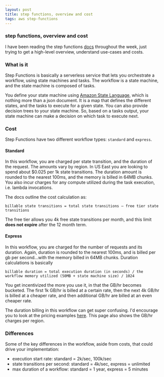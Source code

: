 ```yaml
---
layout: post
title: step functions, overview and cost
tags: aws step-functions
---
```

### step functions, overview and cost

I have been reading the step functions [docs](https://docs.aws.amazon.com/step-functions/latest/dg/welcome.html) throughout the week, just trying to get a high-level overview, understand use-cases and costs.

### What is it
Step Functions is basically a serverless service that lets you orchestrate a workflow, using state machines and tasks. The workflow is a state machine, and the state machine is composed of tasks.

You define your state machine using [Amazon State Language](https://docs.aws.amazon.com/step-functions/latest/dg/concepts-amazon-states-language.html), which is nothing more than a json document. It is a map that defines the different states, and the tasks to execute for a given state. You can also provide decision trees to your state machine. So, based on a tasks output, your state machine can make a decision on which task to execute next.

### Cost
Step Functions have two different workflow types: `standard` and `express`.

#### Standard 
In this workflow, you are charged per state transition, and the duration of the request. The amounts vary by region. In US East you are looking to spend about $0.025 per 1k state transitions. The duration amount is rounded to the nearest 100ms, and the memory is billed in 64MB chunks. You also incur charges for any compute utilized during the task execution, i.e. lambda invocations.

The docs outline the cost calculation as:

`billable state transitions = total state transitions –
free tier state transitions`

The free tier allows you 4k free state transitions per month, and this limit **does not expire** after the 12 month term.

#### Express
In this workflow, you are charged for the number of requests and its duration. Again, duration is rounded to the nearest 100ms, and is billed per gb per second...with the memory billed in 64MB chunks. Duration calculations is basically

`billable duration = total execution duration (in seconds) /
the workflow memory utilized (50MB + state machine size) / 1024`

You get incentivized the more you use it, in that the GB/hr becomes bucketed. The first 1k GB/hr is billed at a certain rate, then the next 4k GB/hr is billed at a cheaper rate, and then additional GB/hr are billed at an even cheaper rate.

The duration billing in this workflow can get super confusing. I'd encourage you to look at the pricing examples [here](https://aws.amazon.com/step-functions/pricing). This page also shows the GB/hr charges per region.

### Differences
Some of the key differences in the workflow, aside from costs, that could drive your implementation:
- execution start rate: standard = 2k/sec, 100k/sec
- state transitions per second: standard = 4k/sec, express = unlimited
- max duration of a workflow: standard = 1 year, express = 5 minutes
